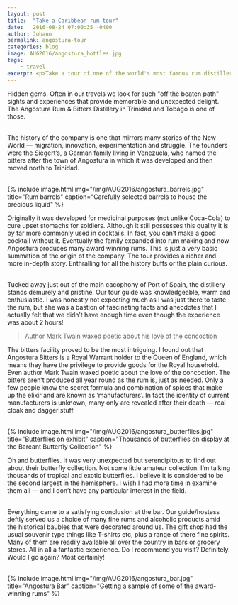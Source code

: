 ```yaml
---
layout: post
title:  "Take a Caribbean rum tour"
date:   2016-08-24 07:00:35 -0400
author: Johann
permalink: angostura-tour
categories: blog
image: AUG2016/angostura_bottles.jpg
tags:
    - travel
excerpt: <p>Take a tour of one of the world's most famous rum distilleries</p>
---
```


Hidden gems. Often in our travels we look for such "off the beaten path" sights and experiences that provide memorable and unexpected delight. The Angostura Rum & Bitters Distillery in Trinidad and Tobago is one of those.
<br><br>

The history of the company is one that mirrors many stories of the New World — migration, innovation, experimentation and struggle. The founders were the Siegert’s, a German family living in Venezuela, who named the bitters after the town of Angostura in which it was developed and then moved north to Trinidad.
<br><br>

{% include image.html
            img="/img/AUG2016/angostura_barrels.jpg"
            title="Rum barrels"
            caption="Carefully selected barrels to house the precious liquid" %}

Originally it was developed for medicinal purposes (not unlike Coca-Cola) to cure upset stomachs for soldiers. Although it still possesses this quality it is by far more commonly used in cocktails. In fact, you can’t make a good cocktail without it. Eventually the family expanded into rum making and now Angostura produces many award winning rums. This is just a very basic summation of the origin of the company. The tour provides a richer and more in-depth story. Enthralling for all the history buffs or the plain curious.
<br><br>

Tucked away just out of the main cacophony of Port of Spain, the distillery stands demurely and pristine. Our tour guide was knowledgeable, warm and enthusiastic. I was honestly not expecting much as I was just there to taste the rum, but she was a bastion of fascinating facts and anecdotes that I actually felt that we didn’t have enough time even though the experience was about 2 hours!

> Author Mark Twain waxed poetic about his love of the concoction

The bitters facility proved to be the most intriguing. I found out that Angostura Bitters is a Royal Warrant holder to the Queen of England, which means they have the privilege to provide goods for the Royal household. Even author Mark Twain waxed poetic about the love of the concoction. The bitters aren’t produced all year round as the rum is, just as needed. Only a few people know the secret formula and combination of spices that make up the elixir and are known as ‘manufacturers’. In fact the identity of current manufacturers is unknown, many only are revealed after their death — real cloak and dagger stuff.
<br><br>

{% include image.html
            img="/img/AUG2016/angostura_butterflies.jpg"
            title="Butterflies on exhibit"
            caption="Thousands of butterflies on display at the Barcant Butterfly Collection" %}

Oh and butterflies. It was very unexpected but serendipitous to find out about their butterfly collection. Not some little amateur collection. I’m talking thousands of tropical and exotic butterflies. I believe it is considered to be the second largest in the hemisphere. I wish I had more time in examine them all — and I don’t have any particular interest in the field.
<br><br>

Everything came to a satisfying conclusion at the bar. Our guide/hostess deftly served us a choice of many fine rums and alcoholic products amid the historical baubles that were decorated around us. The gift shop had the usual souvenir type things like T-shirts etc, plus a range of there fine spirits. Many of them are readily available all over the country in bars or grocery stores. All in all a fantastic experience. Do I recommend you visit? Definitely. Would I go again? Most certainly!
<br><br>

{% include image.html
            img="/img/AUG2016/angostura_bar.jpg"
            title="Angostura Bar"
            caption="Getting a sample of some of the award-winning rums" %}
